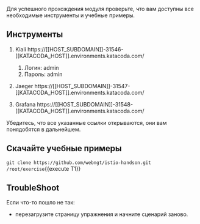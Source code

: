 Для успешного прохождения модуля проверьте, что вам доступны все необходимые инструменты и учебные примеры. 

## Инструменты

1. Kiali https://[[HOST_SUBDOMAIN]]-31546-[[KATACODA_HOST]].environments.katacoda.com/

    1. Логин: admin
    1. Пароль: admin

1. Jaeger https://[[HOST_SUBDOMAIN]]-31547-[[KATACODA_HOST]].environments.katacoda.com/
1. Grafana https://[[HOST_SUBDOMAIN]]-31548-[[KATACODA_HOST]].environments.katacoda.com/

Убедитесь, что все указанные ссылки открываются, они вам понядобятся в дальнейшем.

## Скачайте учебные примеры

`git clone https://github.com/webngt/istio-handson.git /root/exercise`{{execute T1}}

## TroubleShoot

Если что-то пошло не так:

* перезагрузите страницу упражнения и начните сценарий заново.
